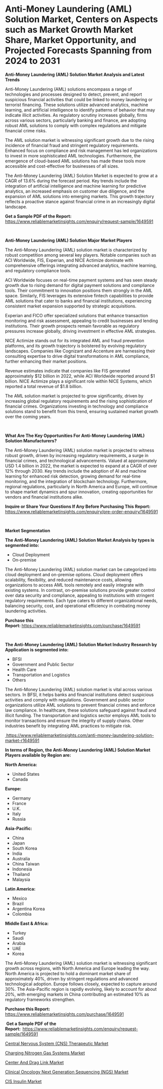 <p><h1>Anti-Money Laundering (AML) Solution Market, Centers on Aspects such as Market Growth Market Share, Market Opportunity, and Projected Forecasts Spanning from 2024 to 2031</h1></p><p><strong>Anti-Money Laundering (AML) Solution Market Analysis and Latest Trends</strong></p>
<p><p>Anti-Money Laundering (AML) solutions encompass a range of technologies and processes designed to detect, prevent, and report suspicious financial activities that could be linked to money laundering or terrorist financing. These solutions utilize advanced analytics, machine learning, and artificial intelligence to identify patterns of behavior that may indicate illicit activities. As regulatory scrutiny increases globally, firms across various sectors, particularly banking and finance, are adopting robust AML solutions to comply with complex regulations and mitigate financial crime risks.</p><p>The AML solution market is witnessing significant growth due to the rising incidence of financial fraud and stringent regulatory requirements. Enhanced focus on compliance and risk management has led organizations to invest in more sophisticated AML technologies. Furthermore, the emergence of cloud-based AML solutions has made these tools more accessible and cost-effective for businesses of all sizes.</p><p>The Anti-Money Laundering (AML) Solution Market is expected to grow at a CAGR of 13.6% during the forecast period. Key trends include the integration of artificial intelligence and machine learning for predictive analytics, an increased emphasis on customer due diligence, and the expansion of AML solutions into emerging markets. This growth trajectory reflects a proactive stance against financial crime in an increasingly digital landscape.</p></p>
<p><strong>Get a Sample PDF of the Report:&nbsp;</strong> <a href="https://www.reliablemarketinsights.com/enquiry/request-sample/1649591?utm_campaign=1383&utm_medium=2&utm_source=Github&utm_content=ia&utm_term=15102024&utm_id=anti-money-laundering-aml-solution">https://www.reliablemarketinsights.com/enquiry/request-sample/1649591</a></p>
<p>&nbsp;</p>
<p><strong>Anti-Money Laundering (AML) Solution Major Market Players</strong></p>
<p><p>The Anti-Money Laundering (AML) solution market is characterized by robust competition among several key players. Notable companies such as ACI Worldwide, FIS, Experian, and NICE Actimize dominate with comprehensive offerings integrating advanced analytics, machine learning, and regulatory compliance tools. </p><p>ACI Worldwide focuses on real-time payment systems and has seen steady growth due to rising demand for digital payment solutions and compliance tools. Their commitment to innovation positions them strongly in the AML space. Similarly, FIS leverages its extensive fintech capabilities to provide AML solutions that cater to banks and financial institutions, experiencing consistent market expansion supported by strategic acquisitions.</p><p>Experian and FICO offer specialized solutions that enhance transaction monitoring and risk assessment, appealing to credit businesses and lending institutions. Their growth prospects remain favorable as regulatory pressures increase globally, driving investment in effective AML strategies.</p><p>NICE Actimize stands out for its integrated AML and fraud prevention platforms, and its growth trajectory is bolstered by evolving regulatory landscapes. Companies like Cognizant and Accenture are harnessing their consulting expertise to drive digital transformations in AML compliance, further enhancing their market positions.</p><p>Revenue estimates indicate that companies like FIS generated approximately $12 billion in 2022, while ACI Worldwide reported around $1 billion. NICE Actimize plays a significant role within NICE Systems, which reported a total revenue of $1.8 billion. </p><p>The AML solution market is projected to grow significantly, driven by increasing global regulatory requirements and the rising sophistication of financial crimes. Organizations investing in technology and compliance solutions stand to benefit from this trend, ensuring sustained market growth over the coming years.</p></p>
<p>&nbsp;</p>
<p><strong>What Are The Key Opportunities For Anti-Money Laundering (AML) Solution Manufacturers?</strong></p>
<p><p>The Anti-Money Laundering (AML) solution market is projected to witness robust growth, driven by increasing regulatory requirements, a surge in financial crimes, and technological advancements. Valued at approximately USD 1.4 billion in 2022, the market is expected to expand at a CAGR of over 12% through 2030. Key trends include the adoption of AI and machine learning for enhanced risk detection, growing demand for real-time monitoring, and the integration of blockchain technology. Furthermore, regional regulations, particularly in North America and Europe, will continue to shape market dynamics and spur innovation, creating opportunities for vendors and financial institutions alike.</p></p>
<p><strong>Inquire or Share Your Questions If Any Before Purchasing This Report:</strong> <a href="https://www.reliablemarketinsights.com/enquiry/pre-order-enquiry/1649591?utm_campaign=1383&utm_medium=2&utm_source=Github&utm_content=ia&utm_term=15102024&utm_id=anti-money-laundering-aml-solution">https://www.reliablemarketinsights.com/enquiry/pre-order-enquiry/1649591</a></p>
<p>&nbsp;</p>
<p><strong>Market Segmentation</strong></p>
<p><strong>The Anti-Money Laundering (AML) Solution Market Analysis by types is segmented into:</strong></p>
<p><ul><li>Cloud Deployment</li><li>On-premise</li></ul></p>
<p><p>The Anti-Money Laundering (AML) solution market can be categorized into cloud deployment and on-premise options. Cloud deployment offers scalability, flexibility, and reduced maintenance costs, allowing organizations to access AML tools remotely and easily integrate with existing systems. In contrast, on-premise solutions provide greater control over data security and compliance, appealing to institutions with stringent regulatory requirements. Each type caters to different organizational needs, balancing security, cost, and operational efficiency in combating money laundering activities.</p></p>
<p><strong>Purchase this Report:&nbsp;</strong><a href="https://www.reliablemarketinsights.com/purchase/1649591?utm_campaign=1383&utm_medium=2&utm_source=Github&utm_content=ia&utm_term=15102024&utm_id=anti-money-laundering-aml-solution">https://www.reliablemarketinsights.com/purchase/1649591</a></p>
<p>&nbsp;</p>
<p><strong>The Anti-Money Laundering (AML) Solution Market Industry Research by Application is segmented into:</strong></p>
<p><ul><li>BFSI</li><li>Government and Public Sector</li><li>Health Care</li><li>Transportation and Logistics</li><li>Others</li></ul></p>
<p><p>The Anti-Money Laundering (AML) solution market is vital across various sectors. In BFSI, it helps banks and financial institutions detect suspicious activities and comply with regulations. Government and public sector organizations utilize AML solutions to prevent financial crimes and enforce law compliance. In healthcare, these solutions safeguard against fraud and illicit funding. The transportation and logistics sector employs AML tools to monitor transactions and ensure the integrity of supply chains. Other industries benefit by integrating AML practices to mitigate risk.</p></p>
<p><a href="https://www.reliablemarketinsights.com/anti-money-laundering-solution-market-r1649591?utm_campaign=1383&utm_medium=2&utm_source=Github&utm_content=ia&utm_term=15102024&utm_id=anti-money-laundering-aml-solution">&nbsp;https://www.reliablemarketinsights.com/anti-money-laundering-solution-market-r1649591</a></p>
<p><strong>In terms of Region, the Anti-Money Laundering (AML) Solution Market Players available by Region are:</strong></p>
<p>
    <p> <strong> North America: </strong>
        <ul>
            <li>United States</li>
            <li>Canada</li>
        </ul>
        </p> 
    <p> <strong> Europe: </strong>
        <ul>
            <li>Germany</li>
            <li>France</li>
            <li>U.K.</li>
            <li>Italy</li>
            <li>Russia</li>
        </ul>
        </p> 
    <p> <strong> Asia-Pacific: </strong>
        <ul>
            <li>China</li>
            <li>Japan</li>
            <li>South Korea</li>
            <li>India</li>
            <li>Australia</li>
            <li>China Taiwan</li>
            <li>Indonesia</li>
            <li>Thailand</li>
            <li>Malaysia</li>
        </ul>
        </p> 
    <p> <strong> Latin America: </strong>
        <ul>
            <li>Mexico</li>
            <li>Brazil</li>
            <li>Argentina Korea</li>
            <li>Colombia</li>
        </ul>
        </p> 
    <p> <strong> Middle East & Africa: </strong>
        <ul>
            <li>Turkey</li>
            <li>Saudi</li>
            <li>Arabia</li>
            <li>UAE</li>
            <li>Korea</li>
        </ul>
    </p>
    </p>
<p><p>The Anti-Money Laundering (AML) solution market is witnessing significant growth across regions, with North America and Europe leading the way. North America is projected to hold a dominant market share of approximately 40%, driven by stringent regulations and advanced technological adoption. Europe follows closely, expected to capture around 30%. The Asia-Pacific region is rapidly evolving, likely to account for about 20%, with emerging markets in China contributing an estimated 10% as regulatory frameworks strengthen.</p></p>
<p><strong>Purchase this Report: </strong><a href="https://www.reliablemarketinsights.com/purchase/1649591?utm_campaign=1383&utm_medium=2&utm_source=Github&utm_content=ia&utm_term=15102024&utm_id=anti-money-laundering-aml-solution">https://www.reliablemarketinsights.com/purchase/1649591</a></p>
<p>&nbsp;<strong>Get a Sample PDF of the Report:&nbsp;&nbsp;</strong><a href="https://www.reliablemarketinsights.com/enquiry/request-sample/1649591?utm_campaign=1383&utm_medium=2&utm_source=Github&utm_content=ia&utm_term=15102024&utm_id=anti-money-laundering-aml-solution">https://www.reliablemarketinsights.com/enquiry/request-sample/1649591</a></p>
<p><strong></strong></p>
<p><p><a href="https://www.linkedin.com/pulse/exploring-central-nervous-system-cns-therapeutic-market-dynamics-muxof?trk=public_post_embed_feed-article-content&utm_campaign=1383&utm_medium=2&utm_source=Github&utm_content=ia&utm_term=15102024&utm_id=anti-money-laundering-aml-solution">Central Nervous System (CNS) Therapeutic Market</a></p><p><a href="https://www.linkedin.com/pulse/strategic-insights-global-charging-nitrogen-gas-systems-qe8vf?trk=public_post_embed_feed-article-content&utm_campaign=1383&utm_medium=2&utm_source=Github&utm_content=ia&utm_term=15102024&utm_id=anti-money-laundering-aml-solution">Charging Nitrogen Gas Systems Market</a></p><p><a href="https://www.linkedin.com/pulse/center-drag-link-market-forecasts-trends-impact-analysis-sv35f?trk=public_post_embed_feed-article-content&utm_campaign=1383&utm_medium=2&utm_source=Github&utm_content=ia&utm_term=15102024&utm_id=anti-money-laundering-aml-solution">Center And Drag Link Market</a></p><p><a href="https://www.linkedin.com/pulse/regulatory-landscape-its-influence-global-clinical-oncology-fwwkf?trk=public_post_embed_feed-article-content&utm_campaign=1383&utm_medium=2&utm_source=Github&utm_content=ia&utm_term=15102024&utm_id=anti-money-laundering-aml-solution">Clinical Oncology Next Generation Sequencing (NGS) Market</a></p><p><a href="https://www.linkedin.com/pulse/future-innovation-global-cis-insulin-market-growth-opportunities-du6af?trk=public_post_embed_feed-article-content&utm_campaign=1383&utm_medium=2&utm_source=Github&utm_content=ia&utm_term=15102024&utm_id=anti-money-laundering-aml-solution">CIS Insulin Market</a></p></p>